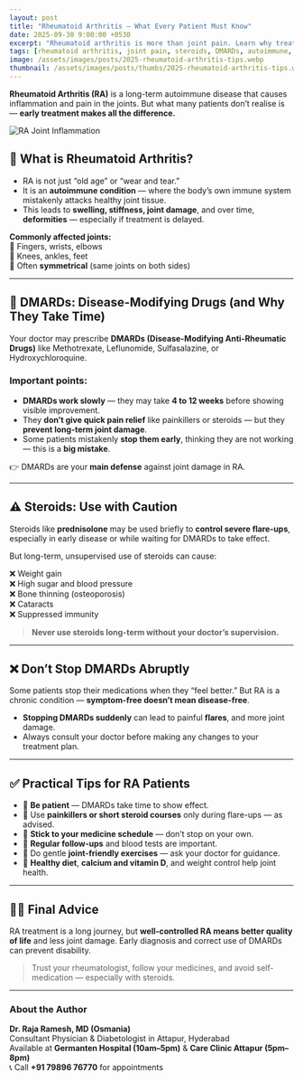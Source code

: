 ```yaml
---
layout: post  
title: "Rheumatoid Arthritis — What Every Patient Must Know"  
date: 2025-09-30 9:00:00 +0530  
excerpt: "Rheumatoid arthritis is more than joint pain. Learn why treatment delays can damage joints permanently, why steroids are not a long-term solution, and why DMARDs must be taken regularly."  
tags: [rheumatoid arthritis, joint pain, steroids, DMARDs, autoimmune, myths]  
image: /assets/images/posts/2025-rheumatoid-arthritis-tips.webp  
thumbnail: /assets/images/posts/thumbs/2025-rheumatoid-arthritis-tips.webp  
---
```


**Rheumatoid Arthritis (RA)** is a long-term autoimmune disease that causes inflammation and pain in the joints. But what many patients don’t realise is — **early treatment makes all the difference.**

![RA Joint Inflammation](/assets/images/posts/2025-rheumatoid-arthritis-tips.webp)

## 🧬 What is Rheumatoid Arthritis?

- RA is not just “old age” or “wear and tear.”  
- It is an **autoimmune condition** — where the body’s own immune system mistakenly attacks healthy joint tissue.  
- This leads to **swelling, stiffness, joint damage**, and over time, **deformities** — especially if treatment is delayed.

**Commonly affected joints:**  
🔹 Fingers, wrists, elbows  
🔹 Knees, ankles, feet  
🔹 Often **symmetrical** (same joints on both sides)

---

## 💊 DMARDs: Disease-Modifying Drugs (and Why They Take Time)

Your doctor may prescribe **DMARDs (Disease-Modifying Anti-Rheumatic Drugs)** like Methotrexate, Leflunomide, Sulfasalazine, or Hydroxychloroquine.

### Important points:
- **DMARDs work slowly** — they may take **4 to 12 weeks** before showing visible improvement.  
- They **don’t give quick pain relief** like painkillers or steroids — but they **prevent long-term joint damage**.  
- Some patients mistakenly **stop them early**, thinking they are not working — this is a **big mistake**.

👉 DMARDs are your **main defense** against joint damage in RA.

---

## ⚠️ Steroids: Use with Caution

Steroids like **prednisolone** may be used briefly to **control severe flare-ups**, especially in early disease or while waiting for DMARDs to take effect.

But long-term, unsupervised use of steroids can cause:

❌ Weight gain  
❌ High sugar and blood pressure  
❌ Bone thinning (osteoporosis)  
❌ Cataracts  
❌ Suppressed immunity  

> **Never use steroids long-term without your doctor’s supervision.**

---

## ❌ Don’t Stop DMARDs Abruptly

Some patients stop their medications when they “feel better.” But RA is a chronic condition — **symptom-free doesn’t mean disease-free**.

- **Stopping DMARDs suddenly** can lead to painful **flares**, and more joint damage.  
- Always consult your doctor before making any changes to your treatment plan.

---

## ✅ Practical Tips for RA Patients

- 🔹 **Be patient** — DMARDs take time to show effect.  
- 🔹 Use **painkillers or short steroid courses** only during flare-ups — as advised.  
- 🔹 **Stick to your medicine schedule** — don’t stop on your own.  
- 🔹 **Regular follow-ups** and blood tests are important.  
- 🔹 Do gentle **joint-friendly exercises** — ask your doctor for guidance.  
- 🔹 **Healthy diet**, **calcium and vitamin D**, and weight control help joint health.

---

## 👩‍⚕️ Final Advice

RA treatment is a long journey, but **well-controlled RA means better quality of life** and less joint damage. Early diagnosis and correct use of DMARDs can prevent disability.

> Trust your rheumatologist, follow your medicines, and avoid self-medication — especially with steroids.

---

### About the Author  
**Dr. Raja Ramesh, MD (Osmania)**  
Consultant Physician & Diabetologist in Attapur, Hyderabad  
Available at **Germanten Hospital (10am–5pm)** & **Care Clinic Attapur (5pm–8pm)**  
📞 Call **+91 79896 76770** for appointments
